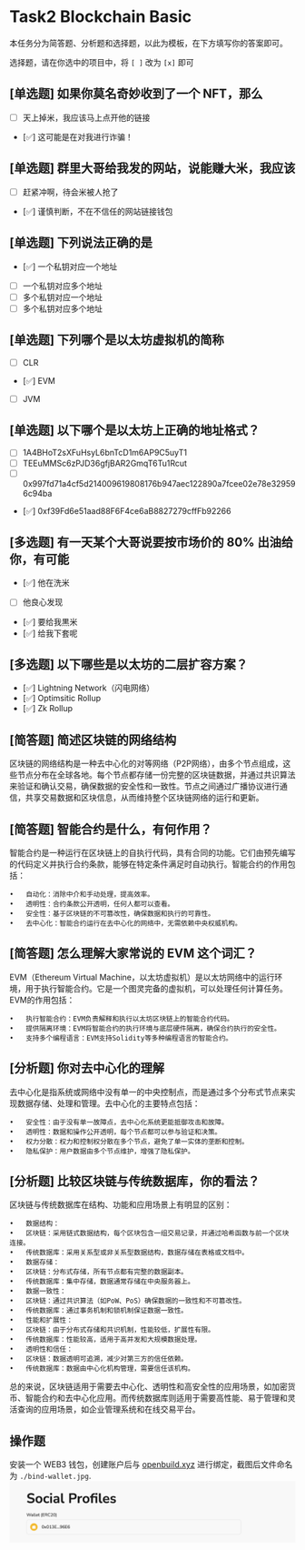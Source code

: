 # Task2 Blockchain Basic

本任务分为简答题、分析题和选择题，以此为模板，在下方填写你的答案即可。

选择题，请在你选中的项目中，将 `[ ]` 改为 `[x]` 即可



## [单选题] 如果你莫名奇妙收到了一个 NFT，那么

- [ ] 天上掉米，我应该马上点开他的链接
- [✅] 这可能是在对我进行诈骗！



## [单选题] 群里大哥给我发的网站，说能赚大米，我应该

- [ ] 赶紧冲啊，待会米被人抢了
- [✅] 谨慎判断，不在不信任的网站链接钱包

## [单选题] 下列说法正确的是

- [✅] 一个私钥对应一个地址
- [ ] 一个私钥对应多个地址
- [ ] 多个私钥对应一个地址
- [ ] 多个私钥对应多个地址

 ## [单选题] 下列哪个是以太坊虚拟机的简称

- [ ] CLR
- [✅] EVM
- [ ] JVM

## [单选题] 以下哪个是以太坊上正确的地址格式？

- [ ] 1A4BHoT2sXFuHsyL6bnTcD1m6AP9C5uyT1
- [ ] TEEuMMSc6zPJD36gfjBAR2GmqT6Tu1Rcut
- [ ] 0x997fd71a4cf5d214009619808176b947aec122890a7fcee02e78e329596c94ba
- [✅] 0xf39Fd6e51aad88F6F4ce6aB8827279cffFb92266
      
## [多选题] 有一天某个大哥说要按市场价的 80% 出油给你，有可能

- [✅] 他在洗米
- [ ] 他良心发现
- [✅] 要给我黒米
- [✅] 给我下套呢

## [多选题] 以下哪些是以太坊的二层扩容方案？

- [✅] Lightning Network（闪电网络）
- [✅] Optimsitic Rollup
- [✅] Zk Rollup

## [简答题] 简述区块链的网络结构

区块链的网络结构是一种去中心化的对等网络（P2P网络），由多个节点组成，这些节点分布在全球各地。每个节点都存储一份完整的区块链数据，并通过共识算法来验证和确认交易，确保数据的安全性和一致性。节点之间通过广播协议进行通信，共享交易数据和区块信息，从而维持整个区块链网络的运行和更新。

## [简答题] 智能合约是什么，有何作用？

智能合约是一种运行在区块链上的自执行代码，具有合同的功能。它们由预先编写的代码定义并执行合约条款，能够在特定条件满足时自动执行。智能合约的作用包括：

	•	自动化：消除中介和手动处理，提高效率。
	•	透明性：合约条款公开透明，任何人都可以查看。
	•	安全性：基于区块链的不可篡改性，确保数据和执行的可靠性。
	•	去中心化：智能合约运行在去中心化的网络中，无需依赖中央权威机构。

## [简答题] 怎么理解大家常说的 EVM 这个词汇？

EVM（Ethereum Virtual Machine，以太坊虚拟机）是以太坊网络中的运行环境，用于执行智能合约。它是一个图灵完备的虚拟机，可以处理任何计算任务。EVM的作用包括：

	•	执行智能合约：EVM负责解释和执行以太坊区块链上的智能合约代码。
	•	提供隔离环境：EVM将智能合约的执行环境与底层硬件隔离，确保合约执行的安全性。
	•	支持多个编程语言：EVM支持Solidity等多种编程语言的智能合约。

## [分析题] 你对去中心化的理解

去中心化是指系统或网络中没有单一的中央控制点，而是通过多个分布式节点来实现数据存储、处理和管理。去中心化的主要特点包括：

	•	安全性：由于没有单一故障点，去中心化系统更能抵御攻击和故障。
	•	透明性：数据和操作公开透明，每个节点都可以参与验证和决策。
	•	权力分散：权力和控制权分散在多个节点，避免了单一实体的垄断和控制。
	•	隐私保护：用户数据由多个节点维护，增强了隐私保护。

## [分析题] 比较区块链与传统数据库，你的看法？

区块链与传统数据库在结构、功能和应用场景上有明显的区别：

	•	数据结构：
	•	区块链：采用链式数据结构，每个区块包含一组交易记录，并通过哈希函数与前一个区块连接。
	•	传统数据库：采用关系型或非关系型数据结构，数据存储在表格或文档中。
	•	数据存储：
	•	区块链：分布式存储，所有节点都有完整的数据副本。
	•	传统数据库：集中存储，数据通常存储在中央服务器上。
	•	数据一致性：
	•	区块链：通过共识算法（如PoW、PoS）确保数据的一致性和不可篡改性。
	•	传统数据库：通过事务机制和锁机制保证数据一致性。
	•	性能和扩展性：
	•	区块链：由于分布式存储和共识机制，性能较低，扩展性有限。
	•	传统数据库：性能较高，适用于高并发和大规模数据处理。
	•	透明性和信任：
	•	区块链：数据透明可追溯，减少对第三方的信任依赖。
	•	传统数据库：数据由中心化机构管理，需要信任该机构。

总的来说，区块链适用于需要去中心化、透明性和高安全性的应用场景，如加密货币、智能合约和去中心化应用。而传统数据库则适用于需要高性能、易于管理和灵活查询的应用场景，如企业管理系统和在线交易平台。

## 操作题

安装一个 WEB3 钱包，创建账户后与 [openbuild.xyz](https://openbuild.xyz/profile) 进行绑定，截图后文件命名为 `./bind-wallet.jpg`.
![alt text](bind-wallet.jpg.png)